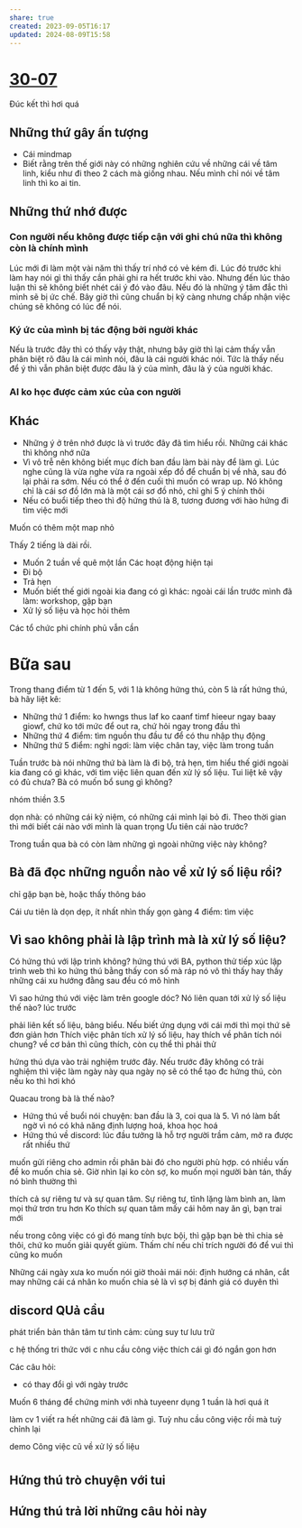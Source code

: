 ```yaml
---
share: true
created: 2023-09-05T16:17
updated: 2024-08-09T15:58
---
```

# [30-07](30-07.md)
Đúc kết thì hơi quá
## Những thứ gây ấn tượng
- Cái mindmap
- Biết rằng trên thế giới này có những nghiên cứu về những cái về tâm linh, kiểu như đi theo 2 cách mà giống nhau. Nếu mình chỉ nói về tâm linh thì ko ai tin. 

## Những thứ nhớ được
### Con người nếu không được tiếp cận với ghi chú nữa thì không còn là chính mình
Lúc mới đi làm một vài năm thì thấy trí nhớ có vẻ kém đi. Lúc đó trước khi làm hay nói gì thì thấy cần phải ghi ra hết trước khi vào. Nhưng đến lúc thảo luận thì sẽ không biết nhét cái ý đó vào đâu. Nếu đó là những ý tâm đắc thì mình sẽ bị ức chế. Bây giờ thì cũng chuẩn bị kỹ càng nhưng chấp nhận việc chúng sẽ không có lúc để nói.

### Ký ức của mình bị tác động bởi người khác
Nếu là trước đây thì có thấy vậy thật, nhưng bây giờ thì lại cảm thấy vẫn phân biệt rõ đâu là cái mình nói, đâu là cái người khác nói. Tức là thấy nếu để ý thì vẫn phân biệt được đâu là ý của mình, đâu là ý của người khác.

### AI ko học được cảm xúc của con người

## Khác
- Những ý ở trên nhớ được là vì trước đây đã tìm hiểu rồi. Những cái khác thì không nhớ nữa
- Vì vô trễ nên không biết mục đích ban đầu làm bài này để làm gì. Lúc nghe cũng là vừa nghe vừa ra ngoài xếp đồ để chuẩn bị về nhà, sau đó lại phải ra sớm. Nếu có thể ở đến cuối thì muốn có wrap up. Nó không chỉ là cái sơ đồ lớn mà là một cái sơ đồ nhỏ, chỉ ghi 5 ý chính thôi
- Nếu có buổi tiếp theo thì độ hứng thú là 8, tương đương với hào hứng đi tìm việc mới

Muốn có thêm một map nhỏ 

Thấy 2 tiếng là dài rồi. 






- Muốn 2 tuần về quê một lần
Các hoạt động hiện tại
- Đi bộ 
- Trả hẹn
- Muốn biết thế giới ngoài kia đang có gì khác: ngoài cái lần trước mình đã làm: workshop, gặp bạn
- Xử lý số liệu và học hỏi thêm

Các tổ chức phi chính phủ vẫn cần

# Bữa sau
Trong thang điểm từ 1 đến 5, với 1 là không hứng thú, còn 5 là rất hứng thú, bà hãy liệt kê:
- Những thứ 1 điểm: ko hwngs thus laf ko caanf timf hieeur ngay baay giowf, chứ ko tới mức để out ra, chứ hỏi ngay trong đầu thì
- Những thứ 4 điểm: tìm nguồn thu đầu tư để có thu nhập thụ động
- Những thứ 5 điểm: nghỉ ngơi: làm việc chân tay, việc làm trong tuần

Tuần trước bà nói những thứ bà làm là đi bộ, trả hẹn, tìm hiểu thế giới ngoài kia đang có gì khác, với tìm việc liên quan đến xử lý số liệu. Tui liệt kê vậy có đủ chưa? Bà có muốn bổ sung gì không?

nhóm thiền 3.5

dọn nhà: có những cái kỷ niệm, có những cái mình lại bỏ đi. Theo thời gian thì mới biết cái nào với mình là quan trọng
Ưu tiên cái nào trước? 

Trong tuần qua bà có còn làm những gì ngoài những việc này không?
## Bà đã đọc những nguồn nào về xử lý số liệu rồi? 
chỉ gặp bạn bè, hoặc thấy thông báo

Cái ưu tiên là dọn dẹp, ít nhất nhìn thấy gọn gàng
4 điểm: tìm việc
## Vì sao không phải là lập trình mà là xử lý số liệu?
Có hứng thú với lập trình không?
hứng thú với BA, python
thử tiếp xúc lập trình web thì ko hứng thú bằng
thấy con số mà ráp nó vô thì thấy hay
thấy những cái xu hướng đằng sau đều có mô hình

Vì sao hứng thú với việc làm trên google dóc? Nó liên quan tới xử lý số liệu thế nào?
lúc trước 

phải liên kết số liệu, bảng biểu. Nếu biết ứng dụng với cái mới thì mọi thứ sẽ đơn giản hơn
Thích việc phân tích xử lý số liệu, hay thích về phân tích nói chung? 
về cơ bản thì cũng thích, còn cụ thể thì phải thử

hứng thú dựa vào trải nghiệm trước đây. Nếu trước đây không có trải nghiệm thì việc làm ngày này qua ngày nọ sẽ có thể tạo đc hứng thú, còn nếu ko thì hơi khó




Quacau trong bà là thế nào? 

- Hứng thú về buổi nói chuyện: ban đầu là 3, coi qua là 5. Vì nó làm bất ngờ vì nó có khả năng định lượng hoá, khoa học hoá 
- Hứng thú về discord: lúc đầu tưởng là hỗ trợ người trầm cảm, mở ra được rất nhiều thứ

muốn gửi riêng cho admin rồi phân bài đó cho người phù hợp.
có nhiều vấn đề ko muốn chia sẻ. Giờ nhìn lại ko còn sợ, ko muốn mọi người bàn tán, thấy nó bình thường thì 

thích cả sự riêng tư và sự quan tâm. Sự riêng tư, tĩnh lặng làm bình an, làm mọi thứ trơn tru hơn
Ko thích sự quan tâm mấy cái hôm nay ăn gì, bạn trai mới

nếu trong công việc có gì đó mang tính bực bội, thì gặp bạn bè thì chia sẻ thôi, chứ ko muốn giải quyết giùm. Thấm chí nếu chỉ trích người đó để vui thì cũng ko muốn

Những cái ngày xưa ko muốn nói giờ thoải mái nói: định hướng cá nhân, cắt may
những cái cá nhân ko muốn chia sẻ là vì sợ bị đánh giá
có duyên thì 

## discord QUả cầu
phát triển bản thân
tâm tư tình cảm: cùng suy tư
lưu trữ

c hệ thống tri thức với c nhu cầu công việc thích cái gì đó ngắn gon hơn

Các câu hỏi:
-  có thay đổi gì với ngày trước

Muốn 6 tháng để chứng minh với nhà tuyeenr dụng
1 tuần là hơi quá ít

làm cv
1 viết ra hết những cái đã làm gì. Tuỳ nhu cầu công việc rồi mà tuỳ chỉnh lại

demo Công việc cũ về xử lý số liệu

# 
## Hứng thú trò chuyện với tui
## Hứng thú trả lời những câu hỏi này